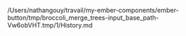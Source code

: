/Users/nathangouy/travail/my-ember-components/ember-button/tmp/broccoli_merge_trees-input_base_path-Vw6obVHT.tmp/1/History.md